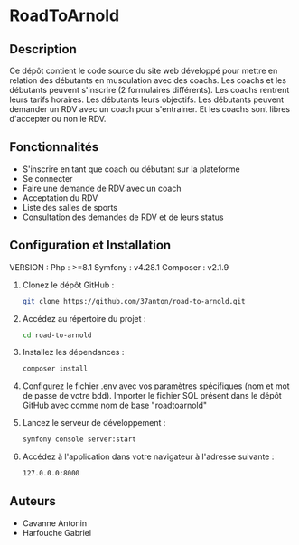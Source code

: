# RoadToArnold

## Description

Ce dépôt contient le code source du site web développé pour mettre en relation des débutants en musculation avec des coachs. Les coachs et les débutants peuvent s'inscrire (2 formulaires différents). Les coachs rentrent leurs tarifs horaires. Les débutants leurs objectifs. Les débutants peuvent demander un RDV avec un coach pour s'entrainer. Et les coachs sont libres d'accepter ou non le RDV. 

## Fonctionnalités

- S'inscrire en tant que coach ou débutant sur la plateforme
- Se connecter
- Faire une demande de RDV avec un coach
- Acceptation du RDV
- Liste des salles de sports
- Consultation des demandes de RDV et de leurs status

## Configuration et Installation

VERSION :
   Php : >=8.1
   Symfony : v4.28.1
   Composer : v2.1.9

1. Clonez le dépôt GitHub :

   ```bash
   git clone https://github.com/37anton/road-to-arnold.git
   
2. Accédez au répertoire du projet :

   ```bash
   cd road-to-arnold
   
3. Installez les dépendances :
   ```bash
   composer install

4. Configurez le fichier .env avec vos paramètres spécifiques (nom et mot de passe de votre bdd).
   Importer le fichier SQL présent dans le dépôt GitHub avec comme nom de base "roadtoarnold"
   
5. Lancez le serveur de développement :
   ```bash
   symfony console server:start
   
6. Accédez à l'application dans votre navigateur à l'adresse suivante :
   ```bash
   127.0.0.0:8000

## Auteurs

- Cavanne Antonin
- Harfouche Gabriel


